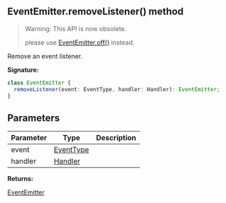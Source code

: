 ## EventEmitter.removeListener() method

> Warning: This API is now obsolete.
>
> please use [EventEmitter.off()](./puppeteer.eventemitter.off.md) instead.

Remove an event listener.

**Signature:**

```typescript
class EventEmitter {
  removeListener(event: EventType, handler: Handler): EventEmitter;
}
```

## Parameters

| Parameter | Type                                  | Description |
| --------- | ------------------------------------- | ----------- |
| event     | [EventType](./puppeteer.eventtype.md) |             |
| handler   | [Handler](./puppeteer.handler.md)     |             |

**Returns:**

[EventEmitter](./puppeteer.eventemitter.md)
